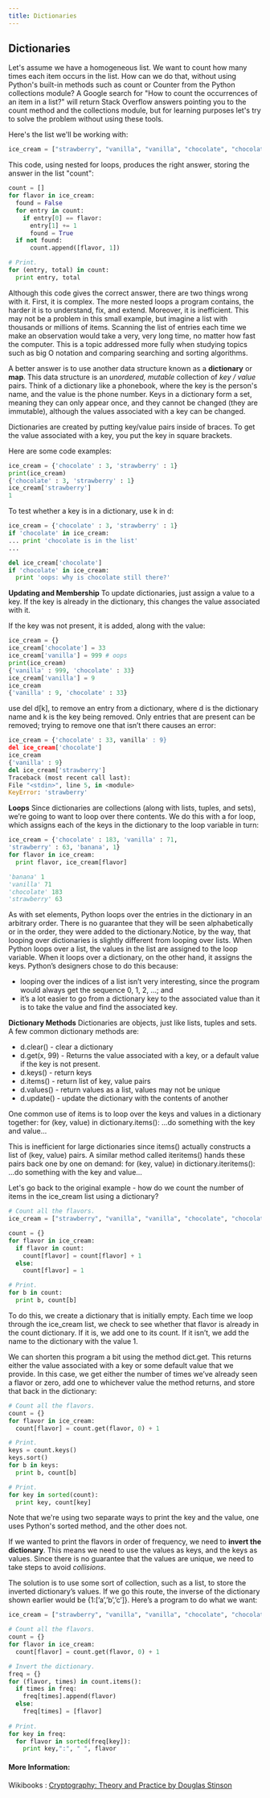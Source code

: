 ```yaml
---
title: Dictionaries
---
```

## Dictionaries

Let's assume we have a homogeneous list.  We want to count how many times each item occurs in the list.  How can we do that, without using Python's built-in methods such as count or Counter from the Python collections module?  A Google search for "How to count the occurrences of an item in a list?" will return Stack Overflow answers pointing you to the count method and the collections module, but for learning purposes let's try to solve the problem without using these tools.

Here's the list we'll be working with:

```python
ice_cream = ["strawberry", "vanilla", "vanilla", "chocolate", "chocolate", "chocolate", "banana", "rum raisin", "banana"]
```

This code, using nested for loops, produces the right answer, storing the answer in the list "count":
```python
count = []
for flavor in ice_cream:
  found = False
  for entry in count:
    if entry[0] == flavor:
      entry[1] += 1
      found = True
  if not found:
      count.append([flavor, 1])

# Print.
for (entry, total) in count:
  print entry, total
```

Although this code gives the correct answer, there are two things wrong with it.  First, it is complex.  The more nested loops a program contains, the harder it is to understand, fix, and extend.  Moreover, it is inefficient.  This may not be a problem in this small example, but imagine a list with thousands or millions of items.  Scanning the list of entries each time we make an observation would take a very, very long time, no matter how fast the computer.  This is a topic addressed more fully when studying topics such as big O notation and comparing searching and sorting algorithms.

A better answer is to use another data structure known as a **dictionary** or **map**.  This data structure is an *unordered, mutable* collection of *key / value* pairs.  Think of a dictionary like a phonebook, where the key is the person's name, and the value is the phone number.  Keys in a dictionary form a set, meaning they can only appear once, and they cannot be changed (they are immutable), although the values associated with a key can be changed.  

Dictionaries are created by putting key/value pairs inside of braces.  To get the value associated with a key, you put the key in square brackets.  

Here are some code examples:

```python
ice_cream = {'chocolate' : 3, 'strawberry' : 1}
print(ice_cream)
{'chocolate' : 3, 'strawberry' : 1}
ice_cream['strawberry']
1
```

To test whether a key is in a dictionary, use k in d:
```python
ice_cream = {'chocolate' : 3, 'strawberry' : 1}
if 'chocolate' in ice_cream:
... print 'chocolate is in the list'
...

del ice_cream['chocolate']
if 'chocolate' in ice_cream:
  print 'oops: why is chocolate still there?'
```

**Updating and Membership**
To update dictionaries, just assign a value to a key. If the key is already in the dictionary, this changes the value associated with it.

If the key was not present, it is added, along with the value:

```python
ice_cream = {}
ice_cream['chocolate'] = 33
ice_cream['vanilla'] = 999 # oops
print(ice_cream)
{'vanilla' : 999, 'chocolate' : 33}
ice_cream['vanilla'] = 9
ice_cream
{'vanilla' : 9, 'chocolate' : 33}
```
use del d[k], to remove an entry from a dictionary, where d is the dictionary name and k is the key being removed. Only entries that are present can be removed; trying to remove one that isn’t there causes an error:

```python
ice_cream = {'chocolate' : 33, vanilla' : 9}
del ice_cream['chocolate']
ice_cream
{'vanilla' : 9}
del ice_cream['strawberry']
Traceback (most recent call last):
File "<stdin>", line 5, in <module>
KeyError: 'strawberry'
```

**Loops**
Since dictionaries are collections (along with lists, tuples, and sets), we’re going to want to loop over there
contents. We do this with a for loop, which assigns each of the keys in the dictionary to the loop variable in turn:

```python
ice_cream = {'chocolate' : 183, 'vanilla' : 71,
'strawberry' : 63, 'banana', 1}
for flavor in ice_cream:
  print flavor, ice_cream[flavor]

'banana' 1
'vanilla' 71
'chocolate' 183
'strawberry' 63
```

As with set elements, Python loops over the entries in the dictionary in an arbitrary order. There is no guarantee that they will be seen alphabetically or in the order, they were added to the dictionary.Notice, by the way, that looping over dictionaries is slightly different
from looping over lists. When Python loops over a list, the values in the list are assigned to the loop variable. When it loops over a dictionary, on the other hand, it assigns the keys. Python’s designers chose to do this because:
- looping over the indices of a list isn’t very interesting, since the
program would always get the sequence 0, 1, 2, ...; and
- it’s a lot easier to go from a dictionary key to the associated value
than it is to take the value and find the associated key.

**Dictionary Methods**
Dictionaries are objects, just like lists, tuples and sets.  A few common dictionary methods are:
- d.clear() - clear a dictionary
- d.get(x, 99) - Returns the value associated with a key, or a default value if the key is not present.
- d.keys() - return keys
- d.items() - return list of key, value pairs
- d.values() - return values as a list, values may not be unique
- d.update() - update the dictionary with the contents of another

One common use of items is to loop over the keys and values in a dictionary together:
for (key, value) in dictionary.items():
...do something with the key and value...

This is inefficient for large dictionaries since items() actually constructs a list of (key, value) pairs. A similar method called iteritems() hands these pairs back one by one on demand:
for (key, value) in dictionary.iteritems():
...do something with the key and value...


Let's go back to the original example - how do we count the number of items in the ice_cream list using a dictionary?

```python
# Count all the flavors.
ice_cream = ["strawberry", "vanilla", "vanilla", "chocolate", "chocolate", "chocolate", "banana", "rum raisin", "banana"]

count = {}
for flavor in ice_cream:
  if flavor in count:
    count[flavor] = count[flavor] + 1
  else:
    count[flavor] = 1

# Print.
for b in count:
  print b, count[b]
```
To do this, we create a dictionary that is initially empty. Each time we loop through the ice_cream list, we check
to see whether that flavor is already in the count dictionary. If it is, we add one to its count.
If it isn’t, we add the name to the dictionary with the value 1.

We can shorten this program a bit using the method dict.get. This returns either the value associated with a key or some default value
that we provide. In this case, we get either the number of times we’ve already seen a flavor or zero, add one to whichever value the method returns, and store that back in the dictionary:

```python
# Count all the flavors.
count = {}
for flavor in ice_cream:
  count[flavor] = count.get(flavor, 0) + 1

# Print.
keys = count.keys()
keys.sort()
for b in keys:
  print b, count[b]

# Print.
for key in sorted(count):
  print key, count[key]
```

Note that we're using two separate ways to print the key and the value, one uses Python's sorted method, and the other does not.  

If we wanted to print the flavors in order of frequency, we need to **invert the dictionary**.  This means we need to use the values as keys, and the keys as values.  Since there is no guarantee that the values are unique, we need to take steps to avoid *collisions*. 

The solution is to use some sort of collection, such as a list, to store the inverted dictionary’s values. If we go this route, the inverse of the dictionary shown earlier would be {1:[’a’,’b’,’c’]}. Here’s a program to do what we want:

```python
ice_cream = ["strawberry", "vanilla", "vanilla", "chocolate", "chocolate", "chocolate", "banana", "rum raisin", "banana"]

# Count all the flavors.
count = {}
for flavor in ice_cream:
  count[flavor] = count.get(flavor, 0) + 1

# Invert the dictionary.
freq = {}
for (flavor, times) in count.items():
  if times in freq:
    freq[times].append(flavor)
  else:
    freq[times] = [flavor]
  
# Print.
for key in freq:
  for flavor in sorted(freq[key]):
    print key,":", " ", flavor
```


#### More Information:
<!-- Please add any articles you think might be helpful to read before writing the article -->

Wikibooks : <a href='https://en.wikibooks.org/wiki/A-level_Computing/AQA/Paper_1/Fundamentals_of_data_structures/Dictionaries' target='_blank' rel='nofollow'>Cryptography: Theory and Practice by Douglas Stinson</a>
